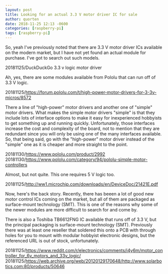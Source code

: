 ```yaml
---
layout: post
title: Looking for an actual 3.3 V motor driver IC for sale
author: quorten
date: 2018-11-25 12:13 -0600
categories: [raspberry-pi]
tags: [raspberry-pi]
---
```


So, yeah I've previously noted that there are 3.3 V motor driver ICs
available on the modern market, but I have not yet found an actual
module for purchase.  I've got to search out such models.

20181125/DuckDuckGo 3.3 v logic motor driver

Ah, yes, there are some modules available from Pololu that can run off
of 3.3 V logic.

20181125/https://forum.pololu.com/t/high-power-motor-drivers-for-3-3v-micros/8572

There a line of "high-power" motor drivers and another one of "simple"
motor drivers.  What makes the simple motor drivers "simple" is that
they include lots of interface options to make it easy for
inexperienced hobbyists to get something up and running quickly.
Unfortunately, those interfaces increase the cost and complexity of
the board, not to mention that they are redundant since you will only
be using one of the many interfaces available.  So, that being said,
go with the "high-power" motor driver instead of the "simple" one as
it is cheaper and more straight to the point.

20181130/https://www.pololu.com/product/2992  
20181130/https://www.pololu.com/category/94/pololu-simple-motor-controllers

Almost, but not quite.  This one requires 5 V logic too.

20181125/http://ww1.microchip.com/downloads/en/DeviceDoc/21421E.pdf

Now, here's the back story.  Recently, there has beeen a lot of good
new motor control ICs coming on the market, but all of them are
packaged as surface-mount technology (SMT).  This is one of the
reasons why some of the newer modules are more difficult to search for
and come by.

There is also a Toshiba TB6612FNG IC available that runs off of 3.3 V,
but the principal packaging is surface-mount technology (SMT).
Previously there was at least one reseller that soldered this onto a
PCB with through holes for you to mount with modular hobbyist
electronic designs, but the referenced URL is out of stock,
unfortunately.

20181125/https://www.reddit.com/r/electronics/comments/i4y6m/motor_controller_for_6v_motors_and_33v_logic/  
20181125/https://web.archive.org/web/20120129170648/http://www.solarbotics.com:80/products/50646
